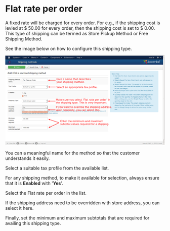 # Flat rate per order

A fixed rate will be charged for every order. For e.g., if the shipping cost is levied at $ 50.00 for every order, then the shipping cost is set to $ 0.00. This type of shipping can be termed as Store Pickup Method or Free Shipping Method.

See the image below on how to configure this shipping type.

![Flat rate per order](flat_per_order.png)

You can a meaningful name for the method so that the customer understands it easily.

Select a suitable tax profile from the available list.

For any shipping method, to make it available for selection, always ensure that it is **Enabled** with '**Yes**'.

Select the Flat rate per order in the list.

If the shipping address need to be overridden with store address, you can select it here.

Finally, set the minimum and maximum subtotals that are required for availing this shipping type.